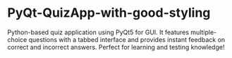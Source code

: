 # PyQt-QuizApp-with-good-styling
Python-based quiz application using PyQt5 for GUI. It features multiple-choice questions with a tabbed interface and provides instant feedback on correct and incorrect answers. Perfect for learning and testing knowledge!
